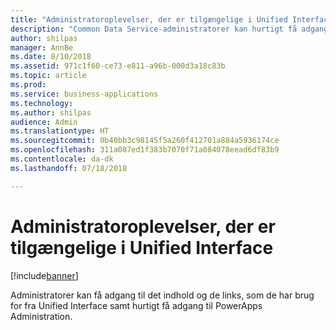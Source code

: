 ```yaml
---
title: "Administratoroplevelser, der er tilgængelige i Unified Interface"
description: "Common Data Service-administratorer kan hurtigt få adgang til oplysninger fra Unified Interface"
author: shilpas
manager: AnnBe
ms.date: 8/10/2018
ms.assetid: 971c1f60-ce73-e811-a96b-000d3a18c83b
ms.topic: article
ms.prod: 
ms.service: business-applications
ms.technology: 
ms.author: shilpas
audience: Admin
ms.translationtype: HT
ms.sourcegitcommit: 0b40bb3c98145f5a260f412701a884a5936174ce
ms.openlocfilehash: 311a087ed1f383b7070f71a084078eead6df83b9
ms.contentlocale: da-dk
ms.lasthandoff: 07/18/2018

---
```

# <a name="admin-experiences-available-from-unified-interface"></a>Administratoroplevelser, der er tilgængelige i Unified Interface


[!include[banner](../../includes/banner.md)]

Administratorer kan få adgang til det indhold og de links, som de har brug for fra Unified Interface samt hurtigt få adgang til PowerApps Administration.

